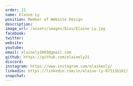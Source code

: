 ```yaml
---
order: 21
name: Elaine Ly
position: Member of Website Design
description: 
image_url: /assets/images/bios/Elaine Ly.jpg
facebook: 
twitter: 
website: 
youtube: 
email: elainely2003@gmail.com
github: https://github.com/elainely21
discord: 
instagram: https://www.instagram.com/elaikenly/
linkedin: https://linkedin.com/in/elaine-ly-07315b182/
snapchat: 
---
```

